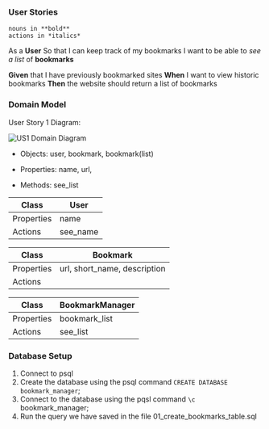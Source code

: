 ### User Stories
    nouns in **bold**
    actions in *italics*

   As a **User**
   So that I can keep track of my bookmarks
   I want to be able to *see a list* of **bookmarks**

   **Given** that I have previously bookmarked sites
   **When** I want to view historic bookmarks
   **Then** the website should return a list of bookmarks
 

### Domain Model
User Story 1 Diagram:

![US1 Domain Diagram](https://github.com/chriswhitehouse/bookmark_manager/blob/main/diagrams/user_story_1_diagram.svg)

* Objects: user, bookmark, bookmark(list)

* Properties: name, url,

* Methods: see_list

|Class |User|
|-----|-----|
|Properties| name |
|Actions | see_name |

|Class | Bookmark |
|---|---|
|Properties | url, short_name, description |
|Actions|    |

|Class | BookmarkManager |
|-----|------|
|Properties | bookmark_list |
|Actions | see_list |

### Database Setup

1. Connect to psql
2. Create the database using the psql command `CREATE DATABASE bookmark_manager`;
3. Connect to the database using the pqsl command `\c` bookmark_manager;
4. Run the query we have saved in the file 01_create_bookmarks_table.sql

